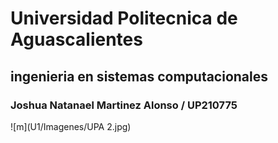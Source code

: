# Universidad Politecnica de Aguascalientes 
## ingenieria en sistemas computacionales 
### Joshua Natanael Martinez Alonso / UP210775

![m](U1/Imagenes/UPA 2.jpg)

